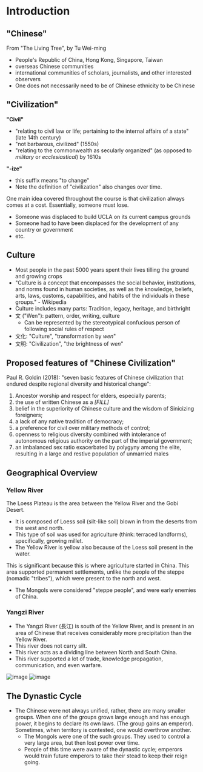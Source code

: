 # Introduction

## "Chinese"
From "The Living Tree", by Tu Wei-ming
* People's Republic of China, Hong Kong, Singapore, Taiwan
* overseas Chinese communities
* international communities of scholars, journalists, and other interested observers
* One does not necessarily need to be of Chinese ethnicity to be Chinese

## "Civilization"
**"Civil"**
* "relating to civil law or life; pertaining to the internal affairs of a state" (late 14th century)
* "not barbarous, civilized" (1550s)
* "relating to the commonwealth as secularly organized" (as opposed to *military* or *ecclesiastical*) by 1610s

**"-ize"**
* this suffix means "to change"
* Note the definition of "civilization" also changes over time.

One main idea covered throughout the course is that civilization always comes at a cost.  Essentially, someone must lose.
  * Someone was displaced to build UCLA on its current campus grounds
  * Someone had to have been displaced for the development of any country or government
  * etc.

## Culture
* Most people in the past 5000 years spent their lives tilling the ground and growing crops
* "Culture is a concept that encompasses the social behavior, institutions, and norms found in human societies, as well as the knowledge, beliefs, arts, laws, customs, capabilities, and habits of the individuals in these groups." - Wikipedia
* Culture includes many parts: Tradition, legacy, heritage, and birthright
* 文 ("Wen"): pattern, order, writing, culture
  * Can be represented by the stereotypical confucious person of following social rules of respect
* 文化: "Culture", "transformation by *wen*"
* 文明: "Civilization", "the brightness of *wen*"

## Proposed features of "Chinese Civilization"
Paul R. Goldin (2018): "seven basic features of Chinese civilization that endured despite regional diversity and historical change":

1. Ancestor worship and respect for elders, especially parents;
2. the use of written Chinese as a *[FILL]*
3. belief in the superiority of Chinese culture and the wisdom of Sinicizing foreigners;
4. a lack of any native tradition of democracy;
5. a preference for civil over military methods of control;
6. openness to religious diversity combined with intolerance of autonomous religious authority on the part of the imperial government;
7. an imbalanced sex ratio exacerbated by polygyny among the elite, resulting in a large and restive population of unmarried males

## Geographical Overview

### Yellow River
The Loess Plateau is the area between the Yellow River and the Gobi Desert.  
* It is composed of Loess soil (silt-like soil) blown in from the deserts from the west and north.
* This type of soil was used for agriculture (think: terraced landforms), specifically, growing millet.
* The Yellow River is yellow also because of the Loess soil present in the water.

This is significant because this is where agriculture started in China.  This area supported permanent settlements, unlike the people of the steppe (nomadic "tribes"), which were present to the north and west.
  * The Mongols were considered "steppe people", and were early enemies of China.

### Yangzi River
* The Yangzi River (長江) is south of the Yellow River, and is present in an area of Chinese that receives considerably more precipitation than the Yellow River.
* This river does not carry silt.
* This river acts as a dividing line between North and South China.
* This river supported a lot of trade, knowledge propagation, communication, and even warfare.

![image](https://github.com/user-attachments/assets/192aeebe-80ac-49c7-a4dc-291ca416b1a9)
![image](https://github.com/user-attachments/assets/8a500524-375c-49e6-b94c-4896706e06c7)

## The Dynastic Cycle
* The Chinese were not always unified, rather, there are many smaller groups.  When one of the groups grows large enough and has enough power, it begins to declare its own laws.  (The group gains an emperor).  Sometimes, when territory is contested, one would overthrow another.
  * The Mongols were one of the such groups.  They used to control a very large area, but then lost power over time.
  * People of this time were aware of the dynastic cycle; emperors would train future emperors to take their stead to keep their reign going.


